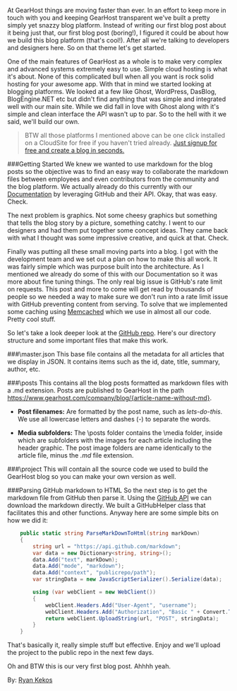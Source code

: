 At GearHost things are moving faster than ever. In an effort to keep more in touch with you and keeping GearHost transparent we've built a pretty simply yet snazzy blog platform. Instead of writing our first blog post about it being just that, our first blog post (boring!), I figured it could be about how we build this blog platform (that's cool!). After all we're talking to developers and designers here. So on that theme let's get started.

One of the main features of GearHost as a whole is to make very complex and advanced systems extremely easy to use. Simple cloud hosting is what it's about. None of this complicated bull when all you want is rock solid hosting for your awesome app. With that in mind we started looking at blogging platforms. We looked at a few like Ghost, WordPress, DasBlog, BlogEngine.NET etc but didn't find anything that was simple and integrated well with our main site. While we did fall in love with Ghost along with it's simple and clean interface the API wasn't up to par. So to the hell with it we said, we'll build our own.

> BTW all those platforms I mentioned above can be one click installed on a CloudSite for free if you haven't tried already. [Just signup for free and create a blog in seconds.](https://my.gearhost.com/account/signup)

###Getting Started
We knew we wanted to use markdown for the blog posts so the objective was to find an easy way to collaborate the markdown files between employees and even contributors from the community and the blog platform. We actually already do this currently with our [Documentation](https://www.gearhost.com/documentation) by leveraging GitHub and their API. Okay, that was easy. Check.

The next problem is graphics. Not some cheesy graphics but something that tells the blog story by a picture, something catchy. I went to our designers and had them put together some concept ideas. They came back with what I thought was some impressive creative, and quick at that. Check.

Finally was putting all these small moving parts into a blog. I got with the development team and we set out a plan on how to make this all work. It was fairly simple which was purpose built into the architecture. As I mentioned we already do some of this with our Documentation so it was more about fine tuning things. The only real big issue is GitHub's rate limit on requests. This post and more to come will get read by thousands of people so we needed a way to make sure we don't run into a rate limit issue with GitHub preventing content from serving. To solve that we implemented some caching using [Memcached](http://memcached.org/) which we use in almost all our code. Pretty cool stuff.

So let's take a look deeper look at the [GitHub repo](https://github.com/GearHost/blog). Here's our directory structure and some important files that make this work.

###\master.json
This base file contains all the metadata for all articles that we display in JSON. It contains items such as the id, date, title, summary, author, etc.

###\posts
This contains all the blog posts formatted as markdown files with a .md extension. Posts are published to GearHost in the path https://www.gearhost.com/company/blog/{article-name-without-md}.

* **Post filenames:** Are formatted by the post name, such as *lets-do-this*. We use all lowercase letters and dashes (-) to separate the words.

* **Media subfolders:** The \posts folder contains the \media folder, inside which are subfolders with the images for each article including the header graphic. The post image folders are name identically to the article file, minus the *.md* file extension.

###\project
This will contain all the source code we used to build the GearHost blog so you can make your own version as well.

###Parsing GitHub markdown to HTML
So the next step is to get the markdown file from GitHub then parse it. Using the [GitHub API](https://developer.github.com/v3/) we can download the markdown directly. We built a GitHubHelper class that facilitates this and other functions. Anyway here are some simple bits on how we did it:

```C#
	public static string ParseMarkDownToHtml(string markDown)
	{
		string url = "https://api.github.com/markdown";
		var data = new Dictionary<string, string>();
		data.Add("text", markDown);
		data.Add("mode", "markdown");
		data.Add("context", "publicrepo/path");
		var stringData = new JavaScriptSerializer().Serialize(data);

		using (var webClient = new WebClient())
		{
			webClient.Headers.Add("User-Agent", "username");
			webClient.Headers.Add("Authorization", "Basic " + Convert.ToBase64String(new ASCIIEncoding().GetBytes("username:password")));
			return webClient.UploadString(url, "POST", stringData);
		}
	}
```

That's basically it, really simple stuff but effective. Enjoy and we'll upload the project to the public repo in the next few days.

Oh and BTW this is our very first blog post. Ahhhh yeah.

By: [Ryan Kekos](https://twitter.com/ryankekos)
